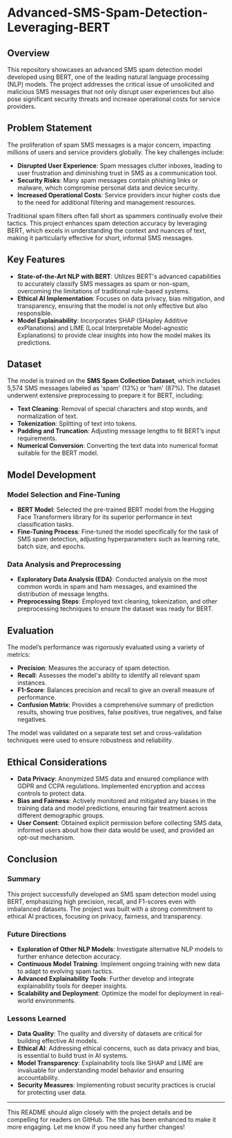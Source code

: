 # Advanced-SMS-Spam-Detection-Leveraging-BERT


## Overview

This repository showcases an advanced SMS spam detection model developed using BERT, one of the leading natural language processing (NLP) models. The project addresses the critical issue of unsolicited and malicious SMS messages that not only disrupt user experiences but also pose significant security threats and increase operational costs for service providers.

## Problem Statement

The proliferation of spam SMS messages is a major concern, impacting millions of users and service providers globally. The key challenges include:

- **Disrupted User Experience**: Spam messages clutter inboxes, leading to user frustration and diminishing trust in SMS as a communication tool.
- **Security Risks**: Many spam messages contain phishing links or malware, which compromise personal data and device security.
- **Increased Operational Costs**: Service providers incur higher costs due to the need for additional filtering and management resources.

Traditional spam filters often fall short as spammers continually evolve their tactics. This project enhances spam detection accuracy by leveraging BERT, which excels in understanding the context and nuances of text, making it particularly effective for short, informal SMS messages.

## Key Features

- **State-of-the-Art NLP with BERT**: Utilizes BERT's advanced capabilities to accurately classify SMS messages as spam or non-spam, overcoming the limitations of traditional rule-based systems.
- **Ethical AI Implementation**: Focuses on data privacy, bias mitigation, and transparency, ensuring that the model is not only effective but also responsible.
- **Model Explainability**: Incorporates SHAP (SHapley Additive exPlanations) and LIME (Local Interpretable Model-agnostic Explanations) to provide clear insights into how the model makes its predictions.

## Dataset

The model is trained on the **SMS Spam Collection Dataset**, which includes 5,574 SMS messages labeled as 'spam' (13%) or 'ham' (87%). The dataset underwent extensive preprocessing to prepare it for BERT, including:

- **Text Cleaning**: Removal of special characters and stop words, and normalization of text.
- **Tokenization**: Splitting of text into tokens.
- **Padding and Truncation**: Adjusting message lengths to fit BERT’s input requirements.
- **Numerical Conversion**: Converting the text data into numerical format suitable for the BERT model.

## Model Development

### Model Selection and Fine-Tuning

- **BERT Model**: Selected the pre-trained BERT model from the Hugging Face Transformers library for its superior performance in text classification tasks.
- **Fine-Tuning Process**: Fine-tuned the model specifically for the task of SMS spam detection, adjusting hyperparameters such as learning rate, batch size, and epochs.

### Data Analysis and Preprocessing

- **Exploratory Data Analysis (EDA)**: Conducted analysis on the most common words in spam and ham messages, and examined the distribution of message lengths.
- **Preprocessing Steps**: Employed text cleaning, tokenization, and other preprocessing techniques to ensure the dataset was ready for BERT.

## Evaluation

The model’s performance was rigorously evaluated using a variety of metrics:

- **Precision**: Measures the accuracy of spam detection.
- **Recall**: Assesses the model's ability to identify all relevant spam instances.
- **F1-Score**: Balances precision and recall to give an overall measure of performance.
- **Confusion Matrix**: Provides a comprehensive summary of prediction results, showing true positives, false positives, true negatives, and false negatives.

The model was validated on a separate test set and cross-validation techniques were used to ensure robustness and reliability.

## Ethical Considerations

- **Data Privacy**: Anonymized SMS data and ensured compliance with GDPR and CCPA regulations. Implemented encryption and access controls to protect data.
- **Bias and Fairness**: Actively monitored and mitigated any biases in the training data and model predictions, ensuring fair treatment across different demographic groups.
- **User Consent**: Obtained explicit permission before collecting SMS data, informed users about how their data would be used, and provided an opt-out mechanism.

## Conclusion

### Summary

This project successfully developed an SMS spam detection model using BERT, emphasizing high precision, recall, and F1-scores even with imbalanced datasets. The project was built with a strong commitment to ethical AI practices, focusing on privacy, fairness, and transparency.

### Future Directions

- **Exploration of Other NLP Models**: Investigate alternative NLP models to further enhance detection accuracy.
- **Continuous Model Training**: Implement ongoing training with new data to adapt to evolving spam tactics.
- **Advanced Explainability Tools**: Further develop and integrate explainability tools for deeper insights.
- **Scalability and Deployment**: Optimize the model for deployment in real-world environments.

### Lessons Learned

- **Data Quality**: The quality and diversity of datasets are critical for building effective AI models.
- **Ethical AI**: Addressing ethical concerns, such as data privacy and bias, is essential to build trust in AI systems.
- **Model Transparency**: Explainability tools like SHAP and LIME are invaluable for understanding model behavior and ensuring accountability.
- **Security Measures**: Implementing robust security practices is crucial for protecting user data.

---

This README should align closely with the project details and be compelling for readers on GitHub. The title has been enhanced to make it more engaging. Let me know if you need any further changes!
